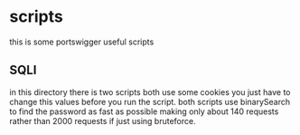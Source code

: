# scripts
this is some portswigger useful scripts

## SQLI
in this directory there is two scripts both use some cookies you just have to change this values before you run the script.
both scripts use binarySearch to find the password as fast as possible making only about 140 requests rather than 2000 requests if just using bruteforce.
